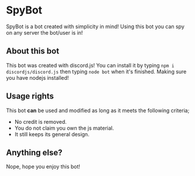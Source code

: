 # SpyBot

SpyBot is a bot created with simplicity in mind! Using this bot you can spy on any server the bot/user is in!

## About this bot

This bot was created with discord.js! You can install it by typing ``npm i discordjs/discord.js`` then typing ``node bot`` when it's finished. Making sure you have nodejs installed!

## Usage rights

This bot **__can__** be used and modified as long as it meets the following criteria;

* No credit is removed.
* You do not claim you own the js material.
* It still keeps its general design.

## Anything else?

Nope, hope you enjoy this bot!
